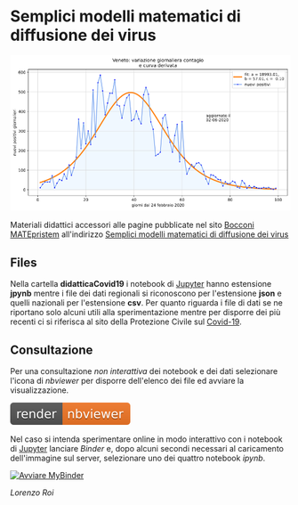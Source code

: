 # Semplici modelli matematici di diffusione dei virus

![variazione giornaliera](deltaRegione.svg)

Materiali didattici accessori alle pagine pubblicate nel sito [Bocconi MATEpristem](http://matematica.unibocconi.it) all'indirizzo [Semplici modelli matematici di diffusione dei virus](http://matematica.unibocconi.it/articoli/semplici-modelli-matematici-di-diffusione-dei-virus)

## Files

Nella cartella **didatticaCovid19** i notebook di [Jupyter](https://jupyter.org/) hanno estensione **jpynb** mentre i file dei dati  regionali si riconoscono per l'estensione **json** e quelli nazionali per l'estensione **csv**. Per quanto riguarda i file di dati se ne riportano solo alcuni utili alla sperimentazione mentre per disporre dei più recenti ci si riferisca al sito della Protezione Civile sul [Covid-19](https://github.com/pcm-dpc/COVID-19).

## Consultazione

Per una consultazione *non interattiva* dei notebook e dei dati selezionare l'icona di *nbviewer* per disporre dell'elenco dei file ed avviare la visualizzazione.

<a href="https://nbviewer.jupyter.org/github/lrnzr/didatticaCovid19/tree/master/"><img src="nbviewer_badge.svg" alt="consultazione notebook" title="consultazione notebook e file dati"></a></p>

Nel caso si intenda sperimentare online in modo interattivo con i notebook di [Jupyter](https://jupyter.org/) lanciare *Binder* e, dopo alcuni secondi necessari al caricamento dell'immagine sul server, selezionare uno dei quattro notebook *ipynb*.

<a href="https://mybinder.org/v2/gh/lrnzr/didatticaCovid19/master"><img src="https://static.mybinder.org/badge_logo.svg" alt="Avviare MyBinder"></a>

*Lorenzo Roi*